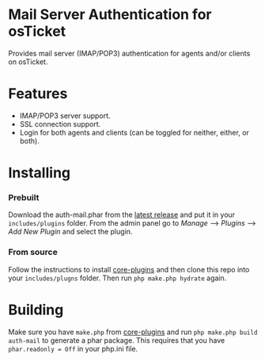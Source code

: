 Mail Server Authentication for osTicket
=====================================

Provides mail server (IMAP/POP3) authentication for agents and/or clients on osTicket.

Features
========
 - IMAP/POP3 server support.
 - SSL connection support.
 - Login for both agents and clients (can be toggled for neither, either, or both).

Installing
==========

### Prebuilt

Download the auth-mail.phar from the [latest release](https://github.com/kevinoconnor7/osTicket-auth-mail/releases/latest)
and put it in your `includes/plugins` folder. From the admin panel go to
*Manage* --> *Plugins* --> *Add New Plugin* and select the plugin.

### From source

Follow the instructions to install [core-plugins](https://github.com/osTicket/core-plugins)
and then clone this repo into your `includes/plugns` folder. Then run
`php make.php hydrate` again.

Building
========

Make sure you have `make.php` from [core-plugins](https://github.com/osTicket/core-plugins)
and run `php make.php build auth-mail` to generate a phar package. This requires
that you have `phar.readonly = Off` in your php.ini file.
